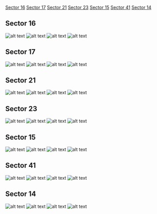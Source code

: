 [Sector 16](#sector16)
[Sector 17](#sector17)
[Sector 21](#sector21)
[Sector 23](#sector23)
[Sector 15](#sector15)
[Sector 41](#sector41)
[Sector 14](#sector14)

<a name = "sector16"></a>
## Sector 16
![alt text](/tt/KELT-23_Sector_16/KELT-23_Sector_16_a_TimeSeries.png)
![alt text](/tt/KELT-23_Sector_16/KELT-23_Sector_16_b_FoldedLightCurve.png)
![alt text](/tt/KELT-23_Sector_16/KELT-23_Sector_16_b_IndividualTransitsWithFit.png)
![alt text](/tt/KELT-23_Sector_16/KELT-23_Sector_16_c_TimingResiduals.png)

<a name = "sector17"></a>
## Sector 17
![alt text](/tt/KELT-23_Sector_17/KELT-23_Sector_17_a_TimeSeries.png)
![alt text](/tt/KELT-23_Sector_17/KELT-23_Sector_17_b_FoldedLightCurve.png)
![alt text](/tt/KELT-23_Sector_17/KELT-23_Sector_17_b_IndividualTransitsWithFit.png)
![alt text](/tt/KELT-23_Sector_17/KELT-23_Sector_17_c_TimingResiduals.png)

<a name = "sector21"></a>
## Sector 21
![alt text](/tt/KELT-23_Sector_21/KELT-23_Sector_21_a_TimeSeries.png)
![alt text](/tt/KELT-23_Sector_21/KELT-23_Sector_21_b_FoldedLightCurve.png)
![alt text](/tt/KELT-23_Sector_21/KELT-23_Sector_21_b_IndividualTransitsWithFit.png)
![alt text](/tt/KELT-23_Sector_21/KELT-23_Sector_21_c_TimingResiduals.png)

<a name = "sector23"></a>
## Sector 23
![alt text](/tt/KELT-23_Sector_23/KELT-23_Sector_23_a_TimeSeries.png)
![alt text](/tt/KELT-23_Sector_23/KELT-23_Sector_23_b_FoldedLightCurve.png)
![alt text](/tt/KELT-23_Sector_23/KELT-23_Sector_23_b_IndividualTransitsWithFit.png)
![alt text](/tt/KELT-23_Sector_23/KELT-23_Sector_23_c_TimingResiduals.png)

<a name = "sector15"></a>
## Sector 15
![alt text](/tt/KELT-23_Sector_15/KELT-23_Sector_15_a_TimeSeries.png)
![alt text](/tt/KELT-23_Sector_15/KELT-23_Sector_15_b_FoldedLightCurve.png)
![alt text](/tt/KELT-23_Sector_15/KELT-23_Sector_15_b_IndividualTransitsWithFit.png)
![alt text](/tt/KELT-23_Sector_15/KELT-23_Sector_15_c_TimingResiduals.png)

<a name = "sector41"></a>
## Sector 41
![alt text](/tt/KELT-23_Sector_41/KELT-23_Sector_41_a_TimeSeries.png)
![alt text](/tt/KELT-23_Sector_41/KELT-23_Sector_41_b_FoldedLightCurve.png)
![alt text](/tt/KELT-23_Sector_41/KELT-23_Sector_41_b_IndividualTransitsWithFit.png)
![alt text](/tt/KELT-23_Sector_41/KELT-23_Sector_41_c_TimingResiduals.png)

<a name = "sector14"></a>
## Sector 14
![alt text](/tt/KELT-23_Sector_14/KELT-23_Sector_14_a_TimeSeries.png)
![alt text](/tt/KELT-23_Sector_14/KELT-23_Sector_14_b_FoldedLightCurve.png)
![alt text](/tt/KELT-23_Sector_14/KELT-23_Sector_14_b_IndividualTransitsWithFit.png)
![alt text](/tt/KELT-23_Sector_14/KELT-23_Sector_14_c_TimingResiduals.png)


